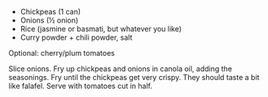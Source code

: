   * Chickpeas (1 can)
  * Onions (½ onion)
  * Rice (jasmine or basmati, but whatever you like)
  * Curry powder + chili powder, salt

Optional: cherry/plum tomatoes

Slice onions. Fry up chickpeas and onions in canola oil, adding the seasonings. Fry until the chickpeas get very crispy. They should taste a bit like falafel. Serve with tomatoes cut in half.

